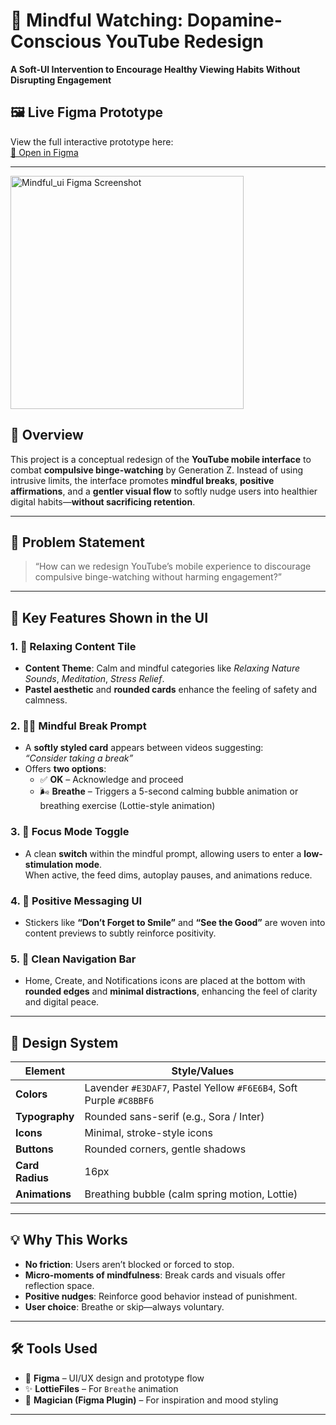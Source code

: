 # 🌿 Mindful Watching: Dopamine-Conscious YouTube Redesign  
**A Soft-UI Intervention to Encourage Healthy Viewing Habits Without Disrupting Engagement**
## 🖼️ Live Figma Prototype
View the full interactive prototype here:  
[🔗 Open in Figma](https://www.figma.com/design/vR8QfP4sJxGexdep1uPzly/Design-Forge?node-id=0-1&t=EWcaxq4WCTclMIUV-1)

---
<img width="373" alt="Mindful_ui Figma Screenshot" src="https://github.com/user-attachments/assets/975f0e8d-ed29-4f21-9430-8f0e50a12bf4" /> 

## 🎯 Overview

This project is a conceptual redesign of the **YouTube mobile interface** to combat **compulsive binge-watching** by Generation Z. Instead of using intrusive limits, the interface promotes **mindful breaks**, **positive affirmations**, and a **gentler visual flow** to softly nudge users into healthier digital habits—**without sacrificing retention**.

---

## 🧠 Problem Statement

> “How can we redesign YouTube’s mobile experience to discourage compulsive binge-watching without harming engagement?”

---

## 🌸 Key Features Shown in the UI

### 1. 🎥 Relaxing Content Tile
- **Content Theme**: Calm and mindful categories like _Relaxing Nature Sounds_, _Meditation_, _Stress Relief_.
- **Pastel aesthetic** and **rounded cards** enhance the feeling of safety and calmness.

### 2. 🧘‍♀️ Mindful Break Prompt
- A **softly styled card** appears between videos suggesting:  
  _“Consider taking a break”_  
- Offers **two options**:
  - ✅ **OK** – Acknowledge and proceed
  - 🌬️ **Breathe** – Triggers a 5-second calming bubble animation or breathing exercise (Lottie-style animation)

### 3. 🌙 Focus Mode Toggle
- A clean **switch** within the mindful prompt, allowing users to enter a **low-stimulation mode**.  
  When active, the feed dims, autoplay pauses, and animations reduce.

### 4. 💬 Positive Messaging UI
- Stickers like **“Don’t Forget to Smile”** and **“See the Good”** are woven into content previews to subtly reinforce positivity.

### 5. 📱 Clean Navigation Bar
- Home, Create, and Notifications icons are placed at the bottom with **rounded edges** and **minimal distractions**, enhancing the feel of clarity and digital peace.

---

## 🧩 Design System

| Element         | Style/Values                                        |
|-----------------|-----------------------------------------------------|
| **Colors**      | Lavender `#E3DAF7`, Pastel Yellow `#F6E6B4`, Soft Purple `#C8BBF6` |
| **Typography**  | Rounded sans-serif (e.g., Sora / Inter)             |
| **Icons**       | Minimal, stroke-style icons                         |
| **Buttons**     | Rounded corners, gentle shadows                     |
| **Card Radius** | 16px                                                |
| **Animations**  | Breathing bubble (calm spring motion, Lottie)       |

---

## 💡 Why This Works

- **No friction**: Users aren’t blocked or forced to stop.
- **Micro-moments of mindfulness**: Break cards and visuals offer reflection space.
- **Positive nudges**: Reinforce good behavior instead of punishment.
- **User choice**: Breathe or skip—always voluntary.

---

## 🛠 Tools Used

- 🎨 **Figma** – UI/UX design and prototype flow
- ✨ **LottieFiles** – For `Breathe` animation
- 🧠 **Magician (Figma Plugin)** – For inspiration and mood styling

---


